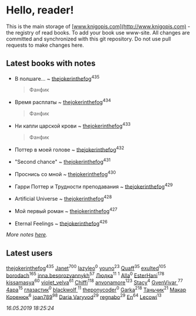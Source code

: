 # Hello, reader!
This is the main storage of [www.knigopis.com](http://www.knigopis.com) - the registry of read books.
To add your book use www-site. All changes are committed and synchronized with this git repository.
Do not use pull requests to make changes here.


## Latest books with notes
* В полшаге... ~ [thejokerinthefog](users/317/317244423-vkontakte)<sup>435</sup>
    > Фанфик

* Время расплаты ~ [thejokerinthefog](users/317/317244423-vkontakte)<sup>434</sup>
    > Фанфик

* Ни капли царской крови ~ [thejokerinthefog](users/317/317244423-vkontakte)<sup>433</sup>
    > Фанфик

* Поттер в моей голове ~ [thejokerinthefog](users/317/317244423-vkontakte)<sup>432</sup>

* "Second chance" ~ [thejokerinthefog](users/317/317244423-vkontakte)<sup>431</sup>

* Проснись со мной ~ [thejokerinthefog](users/317/317244423-vkontakte)<sup>430</sup>

* Гарри Поттер и Трудности преподавания ~ [thejokerinthefog](users/317/317244423-vkontakte)<sup>429</sup>

* Artificial Universe ~ [thejokerinthefog](users/317/317244423-vkontakte)<sup>428</sup>

* Мой первый роман ~ [thejokerinthefog](users/317/317244423-vkontakte)<sup>427</sup>

* Eternal Feelings ~ [thejokerinthefog](users/317/317244423-vkontakte)<sup>426</sup>


_More notes [here](latest_books_with_notes.md)._


## Latest users
[thejokerinthefog](users/317/317244423-vkontakte)<sup>435</sup> 
[Janet](users/108/108113656204404967440-google)<sup>700</sup> 
[lazyleo](users/116/116845519572391639637-google)<sup>0</sup> 
[youno](users/302/302928912-vkontakte)<sup>23</sup> 
[Quaff](users/122/12267158-vkontakte)<sup>35</sup> 
[exulted](users/100/100599204551896265722-google)<sup>105</sup> 
[borodach](users/157/15706320-vkontakte)<sup>165</sup> 
[inna.besprozvannykh](users/733/73323849-yandex)<sup>57</sup> 
[Людка](users/111/111038749-vkontakte)<sup>11</sup> 
[](users/114/114792281744850455512-google)<sup>1</sup> 
[Alla](users/103/103352250712959229257-google)<sup>0</sup> 
[EsterHani](users/305/30558181-vkontakte)<sup>178</sup> 
[kissamasya](users/684/68439978-vkontakte)<sup>60</sup> 
[violet_velva](users/116/116961712580551399099-google)<sup>61</sup> 
[Chiffi](users/105/105831994080785626680-google)<sup>118</sup> 
[anvonamore](users/595/5957175-vkontakte)<sup>123</sup> 
[Stacy](users/309/30902475-vkontakte)<sup>4</sup> 
[GvenVivar ](users/158/158266434925901-facebook)<sup>77</sup> 
[4apa](users/117/117392596378069249667-google)<sup>15</sup> 
[глазастик](users/115/115257673890455357280-google)<sup>0</sup> 
[blackwolf ](users/236/236639644-vkontakte)<sup>11</sup> 
[theponycoder](users/195/195144442-vkontakte)<sup>0</sup> 
[Garka](users/115/115753719718250012620-google)<sup>218</sup> 
[Таньчик](users/209/2096581563762610-facebook)<sup>21</sup> 
[Макар Коренюк](users/126/126368737-vkontakte)<sup>6</sup> 
[joan789](users/240/2401650-vkontakte)<sup>98</sup> 
[Daria Varyvod](users/829/829893410524253-facebook)<sup>29</sup> 
[regnabo](users/870/870059322-yandex)<sup>29</sup> 
[En](users/333/333646551-vkontakte)<sup>64</sup> 
[Lecowi](users/521/521873425-vkontakte)<sup>13</sup> 


_16.05.2019 18:25:24_
